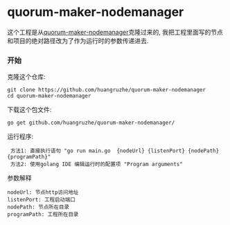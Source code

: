# quorum-maker-nodemanager

这个工程是从[quorum-maker-nodemanager](https://github.com/synechron-finlabs/quorum-maker-nodemanager "quorum-maker-nodemanager")克隆过来的,
我把工程里面写的节点和项目的绝对路径改为了作为运行时的参数传递进去.

### 开始

克隆这个仓库:
<pre><code>git clone https://github.com/huangruzhe/quorum-maker-nodemanager
cd quorum-maker-nodemanager</code></pre>

下载这个包文件:
<pre><code>go get github.com/huangruzhe/quorum-maker-nodemanager/</code></pre>


运行程序:
<pre><code> 方法1: 直接执行语句 "go run main.go  {nodeUrl} {listenPort} {nodePath} {programPath}"
 方法2: 使用golang IDE 编辑运行时的配置项 "Program arguments"</code></pre>

参数解释
 <pre><code>nodeUrl: 节点http访问地址
listenPort: 工程启动端口
nodePath: 节点所在目录
programPath: 工程所在目录</code></pre>
